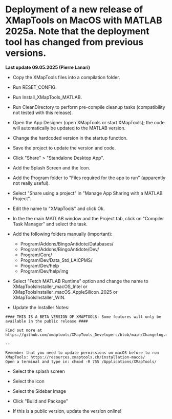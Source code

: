 # Deployment of a new release of XMapTools on MacOS with MATLAB 2025a. Note that the deployment tool has changed from previous versions.

__Last update 09.05.2025 (Pierre Lanari)__

- Copy the XMapTools files into a compilation folder.
- Run RESET_CONFIG.
- Run Install_XMapTools_MATLAB.
- Run CleanDirectory to perform pre-compile cleanup tasks (compatibility not tested with this release).
- Open the App Designer (open XMapTools or start XMapTools); the code will automatically be updated to the MATLAB version.

- Change the hardcoded version in the startup function.
- Save the project to update the version and code.

- Click "Share" > "Standalone Desktop App". 
- Add the Splash Screen and the Icon.
- Add the Program folder to "Files required for the app to run" (apparently not really useful).
- Select "Share using a project" in "Manage App Sharing with a MATLAB Project".
- Edit the name to "XMapTools" and click Ok.

- In the the main MATLAB window and the Project tab, click on "Compiler Task Manager" and select the task. 
- Add the following folders manually (important): 
  - Program/Addons/BingoAntidote/Databases/
  - Program/Addons/BingoAntidote/Dev/
  - Program/Core/
  - Program/Dev/Data_Std_LAICPMS/
  - Program/Dev/help
  - Program/Dev/help/img
  
- Select "Fetch MATLAB Runtime" option and change the name to XMapToolsInstaller_macOS_Intel or XMapToolsInstaller_macOS_AppleSilicon_2025 or XMapToolsInstaller_WIN.  

- Update the Installer Notes: 
```
#### THIS IS A BETA VERSION OF XMAPTOOLS: Some features will only be available in the public release ####

Find out more at https://github.com/xmaptools/XMapTools_Developers/blob/main/Changelog.md
```
```
--
  
Remember that you need to update permissions on macOS before to run XMapTools: https://resources.xmaptools.ch/installation-macos/
Open a terminal and type in: chmod -R 755 /Applications/XMapTools/
```  
  
- Select the splash screen
- Select the icon
- Select the Sidebar Image

- Click "Build and Package"

- If this is a public version, update the version online!  
